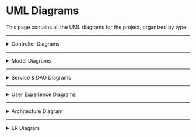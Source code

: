 # UML Diagrams

This page contains all the UML diagrams for the project, organized by type.

---
<details>
<summary>Controller Diagrams</summary>

![LoginController UML](Images/UML%20Diagrams/LoginControllerUML.png)  
*LoginController*  

![ProductsController UML](Images/UML%20Diagrams/ProductsControllerUML.png)  
*ProductsController*  

![RegistrationController UML](Images/UML%20Diagrams/RegistrationControllerUML.png)  
*RegistrationController*  

![CartController UML](Images/UML%20Diagrams/CCUML.png)  
*CartController*  

![AdminController UML](Images/UML%20Diagrams/ACUML.png)  
*AdminController*  

![ProfileController UML](Images/UML%20Diagrams/PCUML.png)  
*ProfileController*  

</details>

---

<details>
<summary>Model Diagrams</summary>
## Model Diagrams

![RegistrationModel UML](Images/UML%20Diagrams/RegistrationModelUML.png)  
*RegistrationModel*  

![CartItemModel UML](Images/UML%20Diagrams/CIMUML.png)  
*CartItemModel*  

![UserModel UML](Images/UML%20Diagrams/UMUML.png)  
*UserModel*  

![ProductModel UML](Images/UML%20Diagrams/PMUML.png)  
*ProductModel*  

![OrderModel UML](Images/UML%20Diagrams/OMUML.png)  
*OrderModel*  
</details>

---

<details>
<summary>Service & DAO Diagrams</summary>

![OrderService UML](Images/UML%20Diagrams/OSUML.png)  
*OrderService*  

![OrderDAO UML](Images/UML%20Diagrams/OCUML.png)  
*OrderDAO*  

![ProductDataService UML](Images/UML%20Diagrams/IProductDataServiceUML.png)  
*IProductDataService*  

![ProductDAO UML](Images/UML%20Diagrams/PDAOUML.png)  
*ProductDAO*  

![SessionService UML](Images/UML%20Diagrams/SSUML.png)  
*SessionService*  

![SecurityService UML](Images/UML%20Diagrams/SDAOUML.png)  
*SecurityService* 

![CartService UML](Images/UML%20Diagrams/CSUML.png)  
*CartService*   
</details>

---

<details>
<summary>User Experience Diagrams</summary>

![User View Diagram](Images/View%20Diagrams/UserDiagram.png)  
*User View*  

![Admin View Diagram](Images/View%20Diagrams/AdminViewDiagram.png)  
*Admin View* 

</details>

---

<details>
<summary>Architecture Diagram</summary>

![Architecture Diagram](Images/Architecture%20Diagram/ArchitectureDiagram.png)  
*Architecture Diagram* 

</details>


---

<details>
<summary>ER Diagram</summary>

![ER Diagram](Images/ER%20Diagram/ERDiagram.png)  
*ER Diagram* 

</details>
